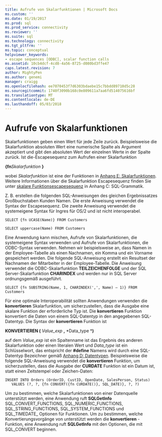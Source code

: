 ```yaml
---
title: Aufrufe von Skalarfunktionen | Microsoft Docs
ms.custom: ''
ms.date: 01/19/2017
ms.prod: sql
ms.prod_service: connectivity
ms.reviewer: ''
ms.suite: sql
ms.technology: connectivity
ms.tgt_pltfrm: ''
ms.topic: conceptual
helpviewer_keywords:
- escape sequences [ODBC], scalar function calls
ms.assetid: 10cb4dcf-4cd8-4a56-8725-d080bd3ffe47
caps.latest.revision: 7
author: MightyPen
ms.author: genemi
manager: craigg
ms.openlocfilehash: ee7070453f7d6303bdaebe15c7bbdd89710d5c28
ms.sourcegitcommit: 1740f3090b168c0e809611a7aa6fd514075616bf
ms.translationtype: MT
ms.contentlocale: de-DE
ms.lasthandoff: 05/03/2018
---
```

# <a name="scalar-function-calls"></a>Aufrufe von Skalarfunktionen
Skalarfunktionen geben einen Wert für jede Zeile zurück. Beispielsweise die Skalarfunktion absoluten Wert eine numerische Spalte als Argument akzeptiert und gibt den absoluten Wert der einzelnen Werte in der Spalte zurück. Ist die-Escapesequenz zum Aufrufen einer Skalarfunktion  
  
 **{fn***Skalarfunktion* **}**  
  
 wobei *Skalarfunktion* ist eine der Funktionen in [Anhang E: Skalarfunktionen](../../../odbc/reference/appendixes/appendix-e-scalar-functions.md). Weitere Informationen über die Skalarfunktion Escapesequenz finden Sie unter [skalare Funktionsescapesequenz](../../../odbc/reference/appendixes/scalar-function-escape-sequence.md) in Anhang C: SQL-Grammatik.  
  
 Z. B. erstellen die folgenden SQL-Anweisungen des gleichen Ergebnissatzes Großbuchstaben Kunden Namen. Die erste Anweisung verwendet die Syntax der Escapesequenz. Die zweite Anweisung verwendet die systemeigene Syntax für Ingres für OS/2 und ist nicht interoperabel.  
  
```  
SELECT {fn UCASE(Name)} FROM Customers  
  
SELECT uppercase(Name) FROM Customers  
```  
  
 Eine Anwendung kann mischen, Aufrufe von Skalarfunktionen, die systemeigene Syntax verwenden und Aufrufe von Skalarfunktionen, die ODBC-Syntax verwenden. Nehmen wir beispielsweise an, dass Namen in der Employee-Tabelle als einen Nachnamen, ein Komma und ein Vorname gespeichert werden. Die folgende SQL-Anweisung erstellt ein Resultset der Nachnamen der Mitarbeiter in der Employee-Tabelle. Die Anweisung verwendet die ODBC-Skalarfunktion **TEILZEICHENFOLGE** und der SQL Server-Skalarfunktion **CHARINDEX** und werden nur in SQL Server ordnungsgemäß ausgeführt.  
  
```  
SELECT {fn SUBSTRING(Name, 1, CHARINDEX(',', Name) – 1)} FROM Customers  
```  
  
 Für eine optimale Interoperabilität sollten Anwendungen verwenden die **konvertieren** Skalarfunktion, um sicherzustellen, dass die Ausgabe eine skalare Funktion der erforderliche Typ ist. Die **konvertieren** Funktion konvertiert die Daten von einem SQL-Datentyp in den angegebenen SQL-Datentyp. Die Syntax der **konvertieren** Funktion ist  
  
 **KONVERTIEREN (** *Value_exp* **,** *Data_type ***)**  
  
 auf dem *Value_exp* ist ein Spaltenname ist das Ergebnis des anderen Skalarfunktion oder einen literalen Wert und *Data_type* ist ein Schlüsselwort, das entspricht der **#define** Namens wird durch eine SQL-Datentyp Bezeichner gemäß [Anhang D: Datentypen](../../../odbc/reference/appendixes/appendix-d-data-types.md). Beispielsweise die folgende SQL-Anweisung verwendet die **konvertieren** Funktion, um sicherzustellen, dass die Ausgabe der **CURDATE** Funktion ist ein Datum ist, statt einen Zeitstempel oder Zeichen-Daten:  
  
```  
INSERT INTO Orders (OrderID, CustID, OpenDate, SalesPerson, Status)  
   VALUES (?, ?, {fn CONVERT({fn CURDATE()}, SQL_DATE)}, ?, ?)  
```  
  
 Um zu bestimmen, welche Skalarfunktionen von einer Datenquelle unterstützt werden, eine Anwendung ruft **SQLGetInfo** SQL_CONVERT_FUNCTIONS, SQL_NUMERIC_FUNCTIONS, SQL_STRING_FUNCTIONS, SQL_SYSTEM_FUNCTIONS und SQL_TIMEDATE_ Optionen für Funktionen. Um zu bestimmen, welche Konvertierungsvorgänge von unterstützt werden die **konvertieren** -Funktion, eine Anwendung ruft **SQLGetInfo** mit den Optionen, die mit SQL_CONVERT beginnen.
